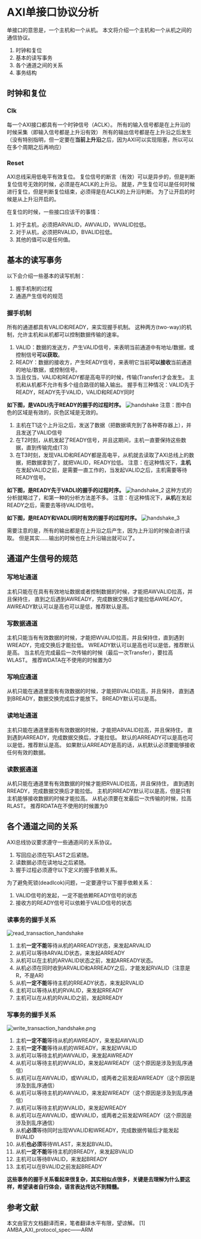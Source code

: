 # AXI单接口协议分析
单接口的意思是，一个主机和一个从机。
本文将介绍一个主机和一个从机之间的通信协议。
1. 时钟和复位
2. 基本的读写事务
3. 各个通道之间的关系
4. 事务结构

## 时钟和复位
### Clk
每一个AXI接口都具有一个时钟信号（ACLK）。
所有的输入信号都是在上升沿的时候采集（即输入信号都是上升沿有效）
所有的输出信号都是在上升沿之后发生（没有特别指明，但一定要在**当前上升沿**之后，因为AXI可以实现阻塞，所以可以在多个周期之后再响应）
### Reset
AXI总线采用低电平有效复位。
复位信号的断言（有效）可以是异步的，但是判断复位信号无效的时候，必须是在ACLK的上升沿。
就是，产生复位可以是任何时候进行复位，但是判断复位结束，必须得是在ACLK的上升沿判断。
为了让开启的时候是从上升沿开启的。

在复位的时候，一些接口应该干的事情：
1. 对于主机，必须把ARVALID，AWVALID，WVALID拉低。
2. 对于从机，必须把RVALID，BVALID拉低。
3. 其他的值可以是任何值。

## 基本的读写事务
以下会介绍一些基本的读写机制：
1. 握手机制的过程
2. 通道产生信号的规范

### 握手机制
所有的通道都具有VALID和READY，来实现握手机制。
这种两方(two-way)的机制，允许主机和从机都可以控制数据传输的速率。
1. VALID：数据的发送方，产生VALID信号，来表明当前通道中有地址/数据，或控制信号**可以获取**。
2. READY：数据的接收方，产生READY信号，来表明它当前**可以接收**当前通道的地址/数据，或控制信号。
3. 当且仅当，VALID和READY都是高电平的时候，传输(Transfer)才会发生。
主机和从机都不允许有多个组合路径的输入输出。
握手有三种情况：VALID先于READY，READY先于VALID，VALID和READY同时

**如下图，是VADLI先于READY的握手的过程时序。**
![handshake](./pages_hardware/axi/res/handshake.png)
注意：图中白色的区域是有效的，灰色区域是无效的。
1. 主机在T1这个上升沿之后，发送了数据（把数据填充到了各种寄存器上），并且发送了VALID信号
2. 在T2时刻，从机发起了READY信号，并且这期间，主机一直要保持这些数据，直到传输完成(T3)
3. 在T3时刻，发现VALID和READY都是高电平，从机就去读取了AXI总线上的数据，把数据拿到了，就把VALID，READY拉低。
注意：在这种情况下，**主机**在发起VALID之前，是需要一直工作的，当发起VALID之后，主机需要等待READY信号。

**如下图，是READY先于VADLI的握手的过程时序。**
![handshake_2](./pages_hardware/axi/res/handshake_2.png)
这种方式的分析就略过了，和第一种的分析方法差不多。
注意：在这种情况下，**从机**在发起READY之后，需要去等待VALID信号。

**如下图，是READY和VADLI同时有效的握手的过程时序。**
![handshake_3](./pages_hardware/axi/res/handshake_3.png)

需要注意的是，所有的输出都是在上升沿之后产生，因为上升沿的时候会进行读取。
但是其实……输出的时候也在上升沿输出就可以了。

## 通道产生信号的规范
### 写地址通道
主机只能在在具有有效地址数据或者控制数据的时候，才能把AWVALID拉高，并且保持住，
直到之后遇到AWREADY，完成数据交换后才能拉低AWREADY。
AWREADY默认可以是高也可以是低，推荐默认是高。

### 写数据通道
主机只能当有有效数据的时候，才能把WVALID拉高，并且保持住，直到遇到WREADY，完成交换后才能拉低。
WREADY默认可以是高也可以是低，推荐默认是高。
当主机在完成最后一次传输的时候（最后一次Transfer），要拉高WLAST。
推荐WDATA在不使用的时候置为0

### 写响应通道
从机只能在通道里面有有效数据的时候，才能把BVALID拉高，并且保持，
直到遇到BREADY，数据交换完成后才能放下。
BREADY默认可以是高。

### 读地址通道
主机只能在通道里面有有效数据的时候，才能把ARVALID拉高，并且保持住，
直到遇到ARREADY，完成数据交换后，才能拉低。
默认的ARREADY可以是高也可以是低，推荐默认是高。
如果默认ARREADY是高的话，从机默认必须要能够接收任何有效的数据。

### 读数据通道
从机只能在通道里有有效数据的时候才能把RVALID拉高，并且保持住，
直到遇到RREADY，完成数据交换后才能拉低。
主机的RREADY默认可以是高，但是只有主机能够接收数据的时候才能拉高。
从机必须要在发最后一次传输的时候，拉高RLAST。
推荐RDATA在不使用的时候置为0

## 各个通道之间的关系
AXI总线协议要求遵守一些通道间的关系协议。
1. 写回应必须在写LAST之后紧随。
2. 读数据必须在读地址之后紧随。
3. 握手过程必须遵守以下定义的握手依赖关系。

为了避免死锁(deadlcok)问题，一定要遵守以下握手依赖关系：
1. VALID信号的发起，一定不能依赖READY信号的状态
2. 接收方的READY信号可以依赖于VALID信号的状态

### 读事务的握手关系
![read_transaction_handshake](./pages_hardware/axi/res/read_transaction_handshake.png)
1. 主机**一定不能**等待从机的ARREADY状态，来发起ARVALID
2. 从机可以等待ARVALID状态，来发起ARREADY
3. 从机可以在主机的ARVALID状态之前，发起ARREADY状态。
4. 从机必须在同时收到ARVALID和ARREADY之后，才能发起RVALID（注意是R，不是AR)
5. 从机**一定不能**等待主机的RREADY状态，来发起RVALID
6. 主机可以等待从机的RVALID，来发起RREADY
7. 主机可以在从机的RVALID之前，发起RREADY

### 写事务的握手关系
![write_transaction_handshake.png](./pages_hardware/axi/res/write_transaction_handshake.png)
1. 主机**一定不能**等待从机的AWREADY，来发起AWVALID
2. 主机**一定不能**等待从机的WREADY，来发起WVALID
3. 从机可以等待主机的AWVALID，来发起AWREADY
4. 从机可以等待主机的WVALID，来发起AWREADY（这个原因是涉及到乱序通信）
5. 从机可以在AWVALID，或WVALID，或两者之前发起AWREADY（这个原因是涉及到乱序通信）
6. 从机可以等待主机的AWVALID，来发起WREADY（这个原因是涉及到乱序通信）
7. 从机可以等待主机的WVALID，来发起WREADY
8. 从机可以在AWVALID，或WVALID，或两者之前发起WREADY（这个原因是涉及到乱序通信）
9. 从机**必须**等待同时出现WVALID和WREADY，完成数据传输后才能发起BVALID
10. 从机**也必须**等待WLAST，来发起BVALID。
11. 从机**一定不能**等待主机的BREADY，来发起BVALID
12. 主机可以等待BVALID，来发起BREADY
13. 主机可以在BVALID之前发起BREADY

**这些事务的握手关系看起来很复杂，其实相似点很多，关键是去理解为什么要这样，希望读者自行体会，语言表达传达不到精髓。**

## 参考文献
本文由官方文档翻译而来，笔者翻译水平有限，望谅解。
[1] AMBA_AXI_protocol_spec——ARM